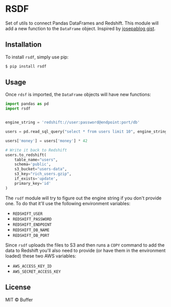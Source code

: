 # RSDF

Set of utils to connect Pandas DataFrames and Redshift. This module will add a
new function to the `DataFrame` object. Inspired by [josepablog gist](https://gist.github.com/josepablog/1ce154a45dc20348b6718804ac8ad0a5).

## Installation

To install `rsdf`, simply use pip:

```bash
$ pip install rsdf
```

## Usage

Once `rdsf` is imported, the `DataFrame` objects will have new functions:

```python
import pandas as pd
import rsdf


engine_string = 'redshift://user:password@endpoint:port/db'

users = pd.read_sql_query("select * from users limit 10", engine_string)

users['money'] = users['money'] * 42

# Write it back to Redshift
users.to_redshift(
    table_name="users",
    schema='public',
    s3_bucket="users-data",
    s3_key="rich_users.gzip",
    if_exists='update',
    primary_key='id'
)
```

The `rsdf` module will try to figure out the engine string if you don't provide
one. To do that it'll use the following environment variables:

- `REDSHIFT_USER`
- `REDSHIFT_PASSWORD`
- `REDSHIFT_ENDPOINT`
- `REDSHIFT_DB_NAME`
- `REDSHIFT_DB_PORT`

Since `rsdf` uploads the files to S3 and then runs a `COPY` command to add the
data to Redshift you'll also need to provide (or have them in the environment
loaded) these two AWS variables:

- `AWS_ACCESS_KEY_ID`
- `AWS_SECRET_ACCESS_KEY`

## License

MIT © Buffer
